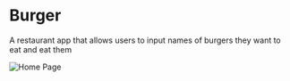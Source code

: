 # Burger
A restaurant app that allows users to input names of burgers they want to eat and eat them

![Home Page](public/assetss/img/EatDaBurger.png)
